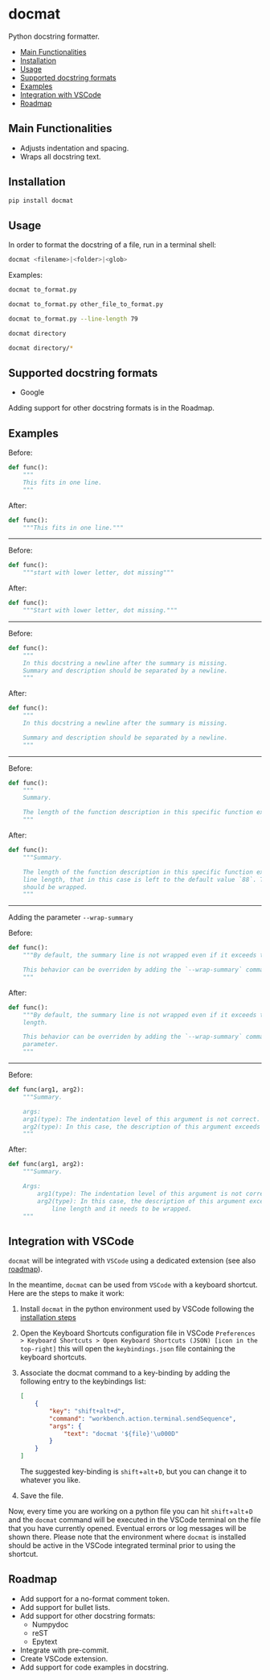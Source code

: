 <!-- omit in TOC -->
# docmat

Python docstring formatter.

- [Main Functionalities](#main-functionalities)
- [Installation](#installation)
- [Usage](#usage)
- [Supported docstring formats](#supported-docstring-formats)
- [Examples](#examples)
- [Integration with VSCode](#integration-with-vscode)
- [Roadmap](#roadmap)

## Main Functionalities

- Adjusts indentation and spacing.
- Wraps all docstring text.

## Installation

```bash
pip install docmat
```

## Usage

In order to format the docstring of a file, run in a terminal shell:

```bash
docmat <filename>|<folder>|<glob>
```

Examples:

```bash
docmat to_format.py
```

```bash
docmat to_format.py other_file_to_format.py
```

```bash
docmat to_format.py --line-length 79
```

```bash
docmat directory
```

```bash
docmat directory/*
```

## Supported docstring formats

- Google

Adding support for other docstring formats is in the Roadmap.

## Examples

Before:

```python
def func():
    """
    This fits in one line.
    """
```

After:

```python
def func():
    """This fits in one line."""
```

---
Before:

```python
def func():
    """start with lower letter, dot missing"""
```

After:

```python
def func():
    """Start with lower letter, dot missing."""
```

---
Before:

```python
def func():
    """
    In this docstring a newline after the summary is missing.
    Summary and description should be separated by a newline.
    """
```

After:

```python
def func():
    """
    In this docstring a newline after the summary is missing.

    Summary and description should be separated by a newline.
    """
```

---
Before:

```python
def func():
    """
    Summary.

    The length of the function description in this specific function exceeds the maximum line length, that in this case is left to the default value `88`. This block of text should be wrapped.
    """
```

After:

```python
def func():
    """Summary.

    The length of the function description in this specific function exceeds the maximum
    line length, that in this case is left to the default value `88`. This block of text
    should be wrapped.
    """
```

---
Adding the parameter `--wrap-summary`

Before:

```python
def func():
    """By default, the summary line is not wrapped even if it exceeds the maximum line length.

    This behavior can be overriden by adding the `--wrap-summary` command line parameter
    """
```

After:

```python
def func():
    """By default, the summary line is not wrapped even if it exceeds the maximum line
    length.

    This behavior can be overriden by adding the `--wrap-summary` command line
    parameter.
    """
```

---
Before:

```python
def func(arg1, arg2):
    """Summary.

    args:
    arg1(type): The indentation level of this argument is not correct.
    arg2(type): In this case, the description of this argument exceeds the maximum line length and it needs to be wrapped.
    """
```

After:

```python
def func(arg1, arg2):
    """Summary.

    Args:
        arg1(type): The indentation level of this argument is not correct.
        arg2(type): In this case, the description of this argument exceeds the maximum
            line length and it needs to be wrapped.
    """
```

## Integration with VSCode

`docmat` will be integrated with `VSCode` using a dedicated extension (see also [roadmap](#roadmap)).

In the meantime, `docmat` can be used from `VSCode` with a keyboard shortcut. Here are the steps to make it work:

1. Install `docmat` in the python environment used by VSCode following the [installation steps](#installation)
2. Open the Keyboard Shortcuts configuration file in VSCode `Preferences > Keyboard Shortcuts > Open Keyboard Shortcuts (JSON) [icon in the top-right]` this will open the `keybindings.json` file containing the keyboard shortcuts.
3. Associate the docmat command to a key-binding by adding the following entry to the keybindings list:

    ```json
    [
        {
            "key": "shift+alt+d",
            "command": "workbench.action.terminal.sendSequence",
            "args": {
                "text": "docmat '${file}'\u000D"
            }
        }
    ]
    ```

    The suggested key-binding is `shift`+`alt`+`D`, but you can change it to whatever you like.

4. Save the file.

Now, every time you are working on a python file you can hit `shift`+`alt`+`D` and the `docmat` command will be executed in the VSCode terminal on the file that you have currently opened. Eventual errors or log messages will be shown there. Please note that the environment where `docmat` is installed should be active in the VSCode integrated terminal prior to using the shortcut.

## Roadmap

- Add support for a no-format comment token.
- Add support for bullet lists.
- Add support for other docstring formats:
  - Numpydoc
  - reST
  - Epytext
- Integrate with pre-commit.
- Create VSCode extension.
- Add support for code examples in docstring.
